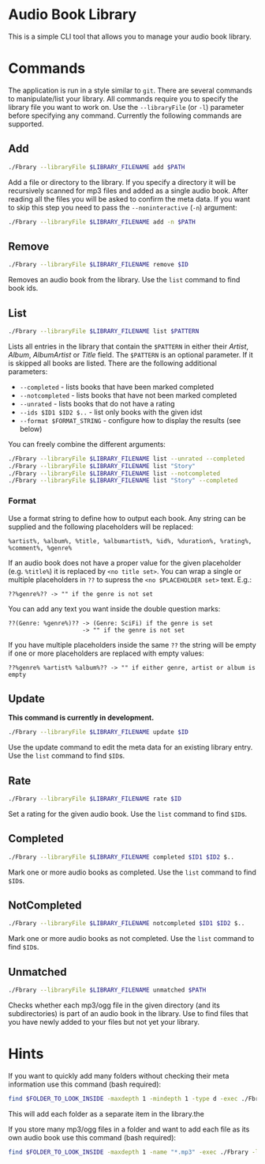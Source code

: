 Audio Book Library
==================
This is a simple CLI tool that allows you to manage your audio book library.

Commands
========
The application is run in a style similar to `git`. There are several commands to manipulate/list your library.
All commands require you to specify the library file you want to work on. 
Use the `--libraryFile` (or `-l`) parameter before specifying any command.
Currently the following commands are supported.

Add
---
```bash
./Fbrary --libraryFile $LIBRARY_FILENAME add $PATH
```
Add a file or directory to the library.
If you specify a directory it will be recursively scanned for mp3 files and added as a single audio book.
After reading all the files you will be asked to confirm the meta data. 
If you want to skip this step you need to pass the `--noninteractive` (`-n`) argument:
```bash
./Fbrary --libraryFile $LIBRARY_FILENAME add -n $PATH
```

Remove
------
```bash
./Fbrary --libraryFile $LIBRARY_FILENAME remove $ID
```
Removes an audio book from the library. Use the `list` command to find book ids.

List
----
```bash
./Fbrary --libraryFile $LIBRARY_FILENAME list $PATTERN
```
Lists all entries in the library that contain the `$PATTERN` in either their _Artist_, _Album_, _AlbumArtist_ or _Title_ field.
The `$PATTERN` is an optional parameter. If it is skipped all books are listed.
There are the following additional parameters:

 * `--completed` - lists books that have been marked completed
 * `--notcompleted` - lists books that have not been marked completed
 * `--unrated` - lists books that do not have a rating
 * `--ids $ID1 $ID2 $..` - list only books with the given idst
 * `--format $FORMAT_STRING` - configure how to display the results (see below)

You can freely combine the different arguments:
```bash
./Fbrary --libraryFile $LIBRARY_FILENAME list --unrated --completed
./Fbrary --libraryFile $LIBRARY_FILENAME list "Story"
./Fbrary --libraryFile $LIBRARY_FILENAME list --notcompleted
./Fbrary --libraryFile $LIBRARY_FILENAME list "Story" --completed
```

### Format
Use a format string to define how to output each book. Any string can be supplied and the following placeholders will be replaced:
```
%artist%, %album%, %title, %albumartist%, %id%, %duration%, %rating%, %comment%, %genre%
```
If an audio book does not have a proper value for the given placeholder (e.g. `%title%`) it is replaced by `<no title set>`. You can wrap a single or multiple placeholders in `??` to supress the `<no $PLACEHOLDER set>` text. E.g.:
```
??%genre%?? -> "" if the genre is not set
```
You can add any text you want inside the double question marks:
```
??(Genre: %genre%)?? -> (Genre: SciFi) if the genre is set
                     -> "" if the genre is not set
```
If you have multiple placeholders inside the same `??` the string will be empty if one or more placeholders are replaced with empty values:
```
??%genre% %artist% %album%?? -> "" if either genre, artist or album is empty
```

Update
------
**This command is currently in development.**

```bash
./Fbrary --libraryFile $LIBRARY_FILENAME update $ID
```
Use the update command to edit the meta data for an existing library entry.
Use the `list` command to find `$ID`s.

Rate
----
```bash
./Fbrary --libraryFile $LIBRARY_FILENAME rate $ID
```
Set a rating for the given audio book.
Use the `list` command to find `$ID`s.

Completed
---------
```bash
./Fbrary --libraryFile $LIBRARY_FILENAME completed $ID1 $ID2 $..
```
Mark one or more audio books as completed.
Use the `list` command to find `$ID`s.

NotCompleted
------------
```bash
./Fbrary --libraryFile $LIBRARY_FILENAME notcompleted $ID1 $ID2 $..
```
Mark one or more audio books as not completed.
Use the `list` command to find `$ID`s.

Unmatched
-------
```bash
./Fbrary --libraryFile $LIBRARY_FILENAME unmatched $PATH
```
Checks whether each mp3/ogg file in the given directory (and its subdirectories) is part of an audio book in the library. Use to find files that you have newly added to your files but not yet your library.

Hints
=====
If you want to quickly add many folders without checking their meta information use this command (bash required):
```bash
find $FOLDER_TO_LOOK_INSIDE -maxdepth 1 -mindepth 1 -type d -exec ./Fbrary -l $LIBRARY_FILENAME add -n '{}' \;
```
This will add each folder as a separate item in the library.the

If you store many mp3/ogg files in a folder and want to add each file as its own audio book use this command (bash required):
```bash
find $FOLDER_TO_LOOK_INSIDE -maxdepth 1 -name "*.mp3" -exec ./Fbrary -l $LIBRARY_FILENAME add -n '{}' \;
```

